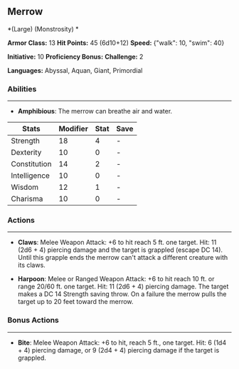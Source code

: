 ## Merrow
*(Large) (Monstrosity) *

**Armor Class:** 13
**Hit Points:** 45 (6d10+12)
**Speed:** {"walk": 10, "swim": 40}

**Initiative:** 10
**Proficiency Bonus:**
**Challenge:** 2

**Languages:** Abyssal, Aquan, Giant, Primordial

### Abilities
 --- 
- **Amphibious**: The merrow can breathe air and water.



| Stats | Modifier | Stat | Save
| ---- | ---- | ---- | ---- |
| Strength | 18 | 4 | - |
| Dexterity | 10 | 0 | - |
| Constitution | 14 | 2 | - |
| Intelligence | 10 | 0 | - |
| Wisdom | 12 | 1 | - |
| Charisma | 10 | 0 | - |

### Actions
 --- 
- **Claws**: Melee Weapon Attack: +6 to hit  reach 5 ft.  one target. Hit: 11 (2d6 + 4) piercing damage  and the target is grappled (escape DC 14). Until this grapple ends  the merrow can't attack a different creature with its claws.

- **Harpoon**: Melee or Ranged Weapon Attack: +6 to hit  reach 10 ft. or range 20/60 ft.  one target. Hit: 11 (2d6 + 4) piercing damage. The target makes a DC 14 Strength saving throw. On a failure  the merrow pulls the target up to 20 feet toward the merrow.

### Bonus Actions
 --- 
- **Bite**: Melee Weapon Attack: +6 to hit, reach 5 ft., one target. Hit: 6 (1d4 + 4) piercing damage, or 9 (2d4 + 4) piercing damage if the target is grappled.

